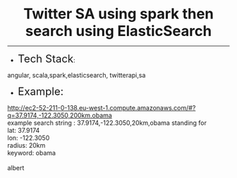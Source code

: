 <div style="text-align: center;"><span style="font-size: 32px;"><b>Twitter SA using spark then search using ElasticSearch</b></span></div><hr /><ul><li><span style="font-size: 24px;">Tech Stack</span>:</li></ul><div style="text-align: left;">angular, scala,spark,elasticsearch, twitterapi,sa</div><div><ul><li><span style="font-size: 24px;">Example:</span></li></ul></div><div><a href="http://ec2-52-211-0-138.eu-west-1.compute.amazonaws.com/#?q=37.9174,-122.3050,200km,obama" _src="http://ec2-52-211-0-138.eu-west-1.compute.amazonaws.com/#?q=37.9174,-122.3050,200km,obama">http://ec2-52-211-0-138.eu-west-1.compute.amazonaws.com/#?q=37.9174,-122.3050,200km,obama</a> </div><div>example search string : 37.9174,-122.3050,20km,obama standing for</div><div>lat: 37.9174</div><div>lon: -122.3050</div><div>radius: 20km</div><div>keyword: obama</div><div><br /></div><div>albert</div>
